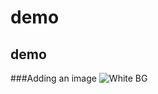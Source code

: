# demo
## demo

###Adding an image
![White BG](https://user-images.githubusercontent.com/86628671/177011154-b128ffb5-197b-41e2-b628-ab3059ec64c0.jpg)
